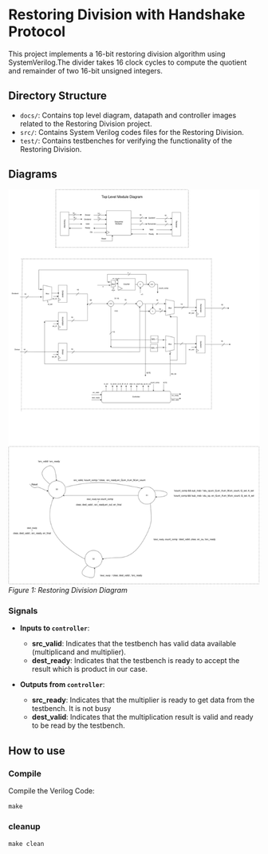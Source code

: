 # Restoring Division with Handshake Protocol
This project implements a 16-bit restoring division algorithm using SystemVerilog.The divider takes 16 clock cycles to compute the quotient and remainder of two 16-bit unsigned integers.

## Directory Structure

- `docs/`: Contains top level diagram, datapath and controller images related to the Restoring Division project.
- `src/`: Contains System Verilog codes files for the Restoring Division.
- `test/`: Contains testbenches for verifying the functionality of the Restoring Division.

## Diagrams
![Restoring Division Diagram](docs/Datapath-And-Controller.png)  
*Figure 1: Restoring Division Diagram*

### Signals
- **Inputs to `controller`**:
  - **src_valid**: Indicates that the testbench has valid data available (multiplicand and multiplier).
  - **dest_ready**: Indicates that the testbench is ready to accept the result which is product in our case.

- **Outputs from `controller`**:
  - **src_ready**: Indicates that the multiplier is ready to get data from the testbench. It is not busy
  - **dest_valid**: Indicates that the multiplication result is valid and ready to be read by the testbench.

## How to use

### Compile
Compile the Verilog Code:
```
make 
```

### cleanup
```
make clean
```
